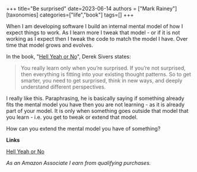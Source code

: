 +++
title="Be surprised"
date=2023-06-14
authors = ["Mark Rainey"]
[taxonomies]
categories=["life","book"]
tags=[]
+++

When I am developing software I build an internal mental model of how I expect things to work. As I learn more I tweak that model - or if it is not working as I expect then I tweak the code to match the model I have. Over time that model grows and evolves.

<!-- more -->

In the book, "[Hell Yeah or No](https://amzn.to/3J85K7l)", Derek Sivers states:

> You really learn only when you’re surprised. If you’re not surprised, then everything is fitting into your existing thought patterns. So to get smarter, you need to get surprised, think in new ways, and deeply understand different perspectives.

I really like this. Paraphrasing, he is basically saying if something already fits the mental model you have then you are not learning - as it is already part of your model. It is only when something goes outside that model that you learn - i.e. you get to tweak or extend that model.

How can you extend the mental model you have of something?

__Links__

[Hell Yeah or No](https://amzn.to/3J85K7l)

*As an Amazon Associate I earn from qualifying purchases.*

